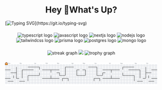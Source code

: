 <h1 align='center'>Hey 👋What's Up?</h1>

[![Typing SVG](https://readme-typing-svg.herokuapp.com?color=ba60ff&lines=Full-stack+Developer.)](https://git.io/typing-svg)

###

<div align='center'>
  <img src='https://skillicons.dev/icons?i=ts' height='60' alt='typescript logo' title='TypeScript'  />
  <img src='https://skillicons.dev/icons?i=js' height='60' alt='javascript logo' title='JavaScript'  />
  <img src='https://skillicons.dev/icons?i=nextjs' height='60' alt='nextjs logo' title='Next.js'  />
  <img src='https://skillicons.dev/icons?i=nodejs' height='60' alt='nodejs logo' title='Node.js'  />
  <img src='https://skillicons.dev/icons?i=tailwind' height='60' alt='tailwindcss logo' title='Tailwind CSS'  />
  <img src='https://skillicons.dev/icons?i=prisma' height='60' alt='prisma logo' title='Prisma'  />
  <img src='https://skillicons.dev/icons?i=postgres' height='60' alt='postgres logo' title='PostgreSQL'  />
  <img src='https://skillicons.dev/icons?i=mongo' height='60' alt='mongo logo' title='MongoDB'  />
</div>


###

<div align='center'>
  <img src='https://streak-stats.demolab.com?user=levisantosp&locale=en&mode=daily&theme=tokyonight&hide_border=false&border_radius=5&order=3' height='180em' alt='streak graph'  />
  <img height='180em' src='https://github-readme-stats.vercel.app/api/top-langs/?username=levisantosp&layout=compact&langs_count=10&theme=tokyonight&ts=1760269679607' />
  <img src='https://github-profile-trophy.vercel.app?username=levisantosp&theme=tokyonight&column=-1&row=1&margin-w=8&margin-h=8&no-bg=false&no-frame=false&order=4' height='180em' alt='trophy graph'  />
</div>
<div align='center'>
  <a href='https://github.com/levisantosp'>
  </a>
</div>

###

<picture>
  <source media='(prefers-color-scheme: dark)' srcset='https://raw.githubusercontent.com/levisantosp/levisantosp/output/pacman-contribution-graph-dark.svg'>
  <source media='(prefers-color-scheme: light)' srcset='https://raw.githubusercontent.com/levisantosp/levisantosp/output/pacman-contribution-graph.svg'>
  <img alt='pacman contribution graph' src='https://raw.githubusercontent.com/levisantosp/levisantosp/output/pacman-contribution-graph.svg'>
</picture>

<!-- ![Snake animation](https://github.com/levisantosp/levisantosp/blob/output/github-contribution-grid-snake.svg) -->

###
